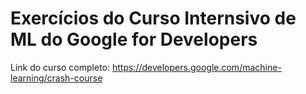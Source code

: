 # Exercícios do Curso Internsivo de ML do Google for Developers

Link do curso completo: https://developers.google.com/machine-learning/crash-course
